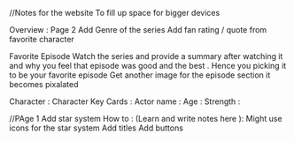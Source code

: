 //Notes for the website 
To fill up space for bigger devices 

Overview : Page 2 
Add Genre of the series 
Add fan rating / quote from favorite character 

Favorite Episode 
Watch the series and provide a summary after watching it and why you feel that episode was good and the best . Hence you picking it to be your favorite episode 
Get another image for the episode section it becomes pixalated 

Character : 
Character Key Cards : 
Actor name :
Age : 
Strength : 


//PAge 1 
Add star system 
How to : (Learn and write notes here ):
Might use icons for the star system
Add titles 
Add buttons